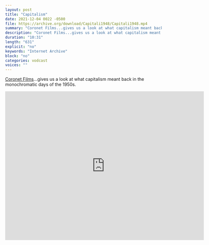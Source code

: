 ```yaml
---
layout: post
title: "Capitalism"
date: 2021-12-04 0022 -0500
file: https://archive.org/download/Capitali1948/Capitali1948.mp4
summary: "Coronet Films...gives us a look at what capitalism meant back in the monochromatic days of the 1950s."
description: "Coronet Films...gives us a look at what capitalism meant back in the monochromatic days of the 1950s."
duration: "10:31"
length: "631"
explicit: "no" 
keywords: "Internet Archive"
block: "no" 
categories: vodcast
voices: ""
---
```


[Coronet Films](https://youtu.be/GRT4zWrALEo)...gives us a look at what capitalism meant back in the monochromatic days of the 1950s.

<iframe src="https://archive.org/embed/Capitali1948" width="640" height="480" frameborder="0" webkitallowfullscreen="true" mozallowfullscreen="true" allowfullscreen></iframe>
